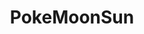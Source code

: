 ---
title: PokeMoonSun
crosslinks:
- pokemon
- pokemontrades
- kappabowlpraise
- youtubefactsbot
- powersaves3ds
- PokemonPlaza
- CasualPokemonTrades
- Pokemongiveaway
- stunfisk
- PokemonCreate
- tmsbmeta
- FestivalPlaza
- BreedingDittos
- SVExchange
- easymons
- youtubot
- ShinyPokemon
- alotabot
- PokemonLeague3DS
- anti_gif_bot
---
